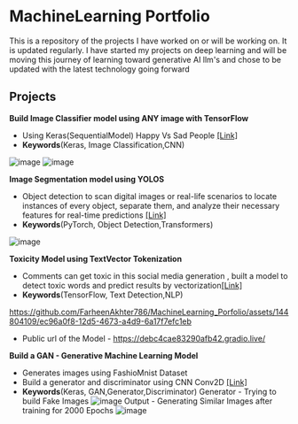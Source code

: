 # MachineLearning Portfolio

This is a repository of the projects I have worked on or will be working on. It is updated regularly. I have started my projects on deep learning and will be moving this journey of learning toward generative AI llm's and chose to be updated with the latest technology going forward 

## Projects

**Build Image Classifier model using ANY image with TensorFlow** 

- Using Keras(SequentialModel) Happy Vs Sad People [[Link]](https://github.com/FarheenAkhter786/MachineLearning_Porfolio/blob/main/Google%20Colab/ImageClassifier_HappyVsSad/ImageClassifier_RandomImageClasses.ipynb)
- **Keywords**(Keras, Image Classification,CNN)

![image](https://github.com/FarheenAkhter786/MachineLearning_Porfolio/assets/144804109/33249331-d90d-4de1-887e-0c37becfb2d2)
![image](https://github.com/FarheenAkhter786/MachineLearning_Porfolio/assets/144804109/dffee751-1a50-4dbb-83a7-7e67920928b3)

**Image Segmentation model using YOLOS** 

- Object detection to scan digital images or real-life scenarios to locate instances of every object, separate them, and analyze their necessary features for real-time predictions [[Link]](https://github.com/FarheenAkhter786/MachineLearning_Porfolio/blob/main/Google%20Colab/YOLOSegmentation/app.py)
- **Keywords**(PyTorch, Object Detection,Transformers)

![image](https://github.com/FarheenAkhter786/MachineLearning_Porfolio/assets/144804109/e5450bd6-6c63-489b-a858-b67c481afcd5)

**Toxicity Model using TextVector Tokenization** 

- Comments can get toxic in this social media generation , built a model to detect toxic words and predict results by vectorization[[Link]](https://github.com/FarheenAkhter786/MachineLearning_Porfolio/tree/main/Google%20Colab/ToxicityModel-Tokenization)
- **Keywords**(TensorFlow, Text Detection,NLP)

https://github.com/FarheenAkhter786/MachineLearning_Porfolio/assets/144804109/ec96a0f8-12d5-4673-a4d9-6a17f7efc1eb

- Public url of the Model - https://debc4cae83290afb42.gradio.live/

**Build a GAN - Generative Machine Learning Model** 

- Generates images using FashioMnist Dataset
- Build a generator and discriminator using CNN Conv2D [[Link]](https://github.com/FarheenAkhter786/MachineLearning_Porfolio/blob/main/Google%20Colab/YOLOSegmentation/app.py)
- **Keywords**(Keras, GAN,Generator,Discriminator)
  Generator - Trying to build Fake Images
  ![image](https://github.com/FarheenAkhter786/MachineLearning_Porfolio/assets/144804109/0d4e2430-750f-4be6-8a4d-3d18f9187708)
  Output - Generating Similar Images after training for 2000 Epochs
  ![image](https://github.com/FarheenAkhter786/MachineLearning_Porfolio/assets/144804109/fdb5bf3f-c653-47e5-b909-64bf0235ffe7)

